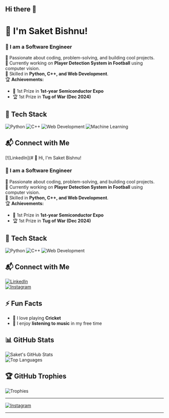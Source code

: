 ## Hi there 👋
# 👋  I'm Saket Bishnu!  
### 🚀 I am a Software Engineer  

🌟 Passionate about coding, problem-solving, and building cool projects.  
🔭 Currently working on **Player Detection System in Football** using computer vision.  
🎯 Skilled in **Python, C++, and Web Development**.  
🏆 **Achievements:**  
   - 🏅 1st Prize in **1st-year Semiconductor Expo**  
   - 🏆 1st Prize in **Tug of War (Dec 2024)**  

## 🚀 Tech Stack  
![Python](https://img.shields.io/badge/-Python-3776AB?style=flat-square&logo=Python&logoColor=white)
![C++](https://img.shields.io/badge/-C++-00599C?style=flat-square&logo=C%2B%2B&logoColor=white)
![Web Development](https://img.shields.io/badge/-Web%20Development-FFA500?style=flat-square&logo=HTML5&logoColor=white)
![Machine Learning](https://img.shields.io/badge/-Machine%20Learning-0277BD?style=flat-square&logo=TensorFlow&logoColor=white)

## 📬 Connect with Me  
[![LinkedIn](# 👋 Hi, I'm Saket Bishnu!  
### 🚀 I am a Software Engineer  

🌟 Passionate about coding, problem-solving, and building cool projects.  
🔭 Currently working on **Player Detection System in Football** using computer vision.  
🎯 Skilled in **Python, C++, and Web Development**.  
🏆 **Achievements:**  
   - 🏅 1st Prize in **1st-year Semiconductor Expo**  
   - 🏆 1st Prize in **Tug of War (Dec 2024)**  

## 🚀 Tech Stack  
![Python](https://img.shields.io/badge/-Python-3776AB?style=flat-square&logo=Python&logoColor=white)
![C++](https://img.shields.io/badge/-C++-00599C?style=flat-square&logo=C%2B%2B&logoColor=white)
![Web Development](https://img.shields.io/badge/-Web%20Development-FFA500?style=flat-square&logo=HTML5&logoColor=white)

## 📬 Connect with Me  
[![LinkedIn](https://img.shields.io/badge/-LinkedIn-0077B5?style=flat-square&logo=LinkedIn&logoColor=white)](https://www.linkedin.com/in/saket-bishnu-00769a269/)  
[![Instagram](https://img.shields.io/badge/-Instagram-E4405F?style=flat-square&logo=Instagram&logoColor=white)]([YOUR_INSTAGRAM_LINK_HERE](https://www.instagram.com/.saket._singh.?utm_source=qr&igsh=azc4eWd1ajhlNTNx))  

## ⚡ Fun Facts  
- 🏏 I love playing **Cricket**  
- 🎵 I enjoy **listening to music** in my free time  

## 📊 GitHub Stats  
![Saket's GitHub Stats](https://github-readme-stats.vercel.app/api?username=saketbishnu&show_icons=true&theme=radical)  
![Top Languages](https://github-readme-stats.vercel.app/api/top-langs/?username=saketbishnu&layout=compact&theme=radical)  

## 🏆 GitHub Trophies  
![Trophies](https://github-profile-trophy.vercel.app/?username=saketbishnu&theme=dracula)  

---

[![Instagram](https://img.shields.io/badge/-Instagram-E4405F?style=flat-square&logo=Instagram&logoColor=white)](YOUR_INSTAGRAM_LINK_HERE)  
  

---

<!--
**Saketbishnu/saketbishnu** is a ✨ _special_ ✨ repository because its `README.md` (this file) appears on your GitHub profile.

Here are some ideas to get you started:

- 🔭 I’m currently working on ...
- 🌱 I’m currently learning ...
- 👯 I’m looking to collaborate on ...
- 🤔 I’m looking for help with ...
- 💬 Ask me about ...
- 📫 How to reach me: ...
- 😄 Pronouns: ...
- ⚡ Fun fact: ...
-->
